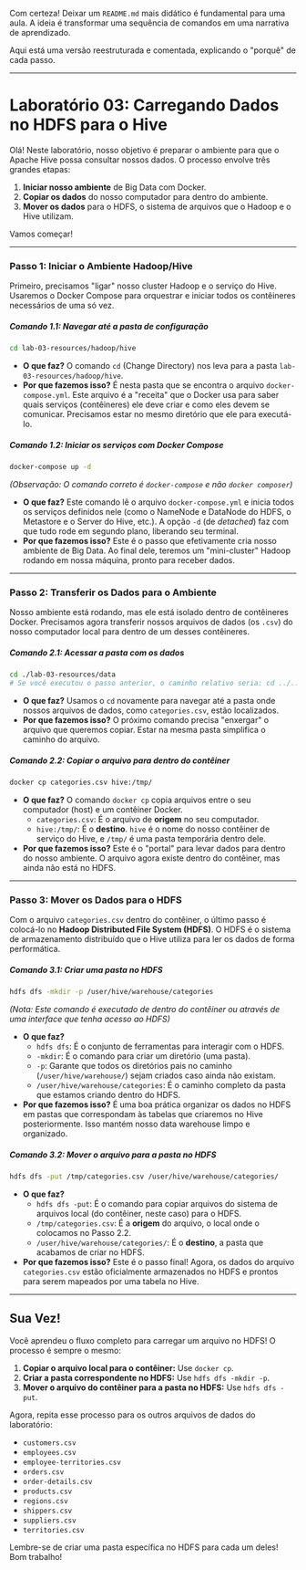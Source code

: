 Com certeza\! Deixar um `README.md` mais didático é fundamental para uma aula. A ideia é transformar uma sequência de comandos em uma narrativa de aprendizado.

Aqui está uma versão reestruturada e comentada, explicando o "porquê" de cada passo.

-----

# Laboratório 03: Carregando Dados no HDFS para o Hive

Olá\! Neste laboratório, nosso objetivo é preparar o ambiente para que o Apache Hive possa consultar nossos dados. O processo envolve três grandes etapas:

1.  **Iniciar nosso ambiente** de Big Data com Docker.
2.  **Copiar os dados** do nosso computador para dentro do ambiente.
3.  **Mover os dados** para o HDFS, o sistema de arquivos que o Hadoop e o Hive utilizam.

Vamos começar\!

-----

### Passo 1: Iniciar o Ambiente Hadoop/Hive

Primeiro, precisamos "ligar" nosso cluster Hadoop e o serviço do Hive. Usaremos o Docker Compose para orquestrar e iniciar todos os contêineres necessários de uma só vez.

##### Comando 1.1: Navegar até a pasta de configuração

```bash
cd lab-03-resources/hadoop/hive
```

  * **O que faz?** O comando `cd` (Change Directory) nos leva para a pasta `lab-03-resources/hadoop/hive`.
  * **Por que fazemos isso?** É nesta pasta que se encontra o arquivo `docker-compose.yml`. Este arquivo é a "receita" que o Docker usa para saber quais serviços (contêineres) ele deve criar e como eles devem se comunicar. Precisamos estar no mesmo diretório que ele para executá-lo.

##### Comando 1.2: Iniciar os serviços com Docker Compose

```bash
docker-compose up -d
```

*(Observação: O comando correto é `docker-compose` e não `docker composer`)*

  * **O que faz?** Este comando lê o arquivo `docker-compose.yml` e inicia todos os serviços definidos nele (como o NameNode e DataNode do HDFS, o Metastore e o Server do Hive, etc.). A opção `-d` (de *detached*) faz com que tudo rode em segundo plano, liberando seu terminal.
  * **Por que fazemos isso?** Este é o passo que efetivamente cria nosso ambiente de Big Data. Ao final dele, teremos um "mini-cluster" Hadoop rodando em nossa máquina, pronto para receber dados.

-----

### Passo 2: Transferir os Dados para o Ambiente

Nosso ambiente está rodando, mas ele está isolado dentro de contêineres Docker. Precisamos agora transferir nossos arquivos de dados (os `.csv`) do nosso computador local para dentro de um desses contêineres.

##### Comando 2.1: Acessar a pasta com os dados

```bash
cd ./lab-03-resources/data
# Se você executou o passo anterior, o caminho relativo seria: cd ../../data
```

  * **O que faz?** Usamos o `cd` novamente para navegar até a pasta onde nossos arquivos de dados, como `categories.csv`, estão localizados.
  * **Por que fazemos isso?** O próximo comando precisa "enxergar" o arquivo que queremos copiar. Estar na mesma pasta simplifica o caminho do arquivo.

##### Comando 2.2: Copiar o arquivo para dentro do contêiner

```bash
docker cp categories.csv hive:/tmp/
```

  * **O que faz?** O comando `docker cp` copia arquivos entre o seu computador (host) e um contêiner Docker.
      * `categories.csv`: É o arquivo de **origem** no seu computador.
      * `hive:/tmp/`: É o **destino**. `hive` é o nome do nosso contêiner de serviço do Hive, e `/tmp/` é uma pasta temporária dentro dele.
  * **Por que fazemos isso?** Este é o "portal" para levar dados para dentro do nosso ambiente. O arquivo agora existe dentro do contêiner, mas ainda não está no HDFS.

-----

### Passo 3: Mover os Dados para o HDFS

Com o arquivo `categories.csv` dentro do contêiner, o último passo é colocá-lo no **Hadoop Distributed File System (HDFS)**. O HDFS é o sistema de armazenamento distribuído que o Hive utiliza para ler os dados de forma performática.

##### Comando 3.1: Criar uma pasta no HDFS

```bash
hdfs dfs -mkdir -p /user/hive/warehouse/categories
```

*(Nota: Este comando é executado de dentro do contêiner ou através de uma interface que tenha acesso ao HDFS)*

  * **O que faz?**
      * `hdfs dfs`: É o conjunto de ferramentas para interagir com o HDFS.
      * `-mkdir`: É o comando para criar um diretório (uma pasta).
      * `-p`: Garante que todos os diretórios pais no caminho (`/user/hive/warehouse/`) sejam criados caso ainda não existam.
      * `/user/hive/warehouse/categories`: É o caminho completo da pasta que estamos criando dentro do HDFS.
  * **Por que fazemos isso?** É uma boa prática organizar os dados no HDFS em pastas que correspondam às tabelas que criaremos no Hive posteriormente. Isso mantém nosso data warehouse limpo e organizado.

##### Comando 3.2: Mover o arquivo para a pasta no HDFS

```bash
hdfs dfs -put /tmp/categories.csv /user/hive/warehouse/categories/
```

  * **O que faz?**
      * `hdfs dfs -put`: É o comando para copiar arquivos do sistema de arquivos local (do contêiner, neste caso) para o HDFS.
      * `/tmp/categories.csv`: É a **origem** do arquivo, o local onde o colocamos no Passo 2.2.
      * `/user/hive/warehouse/categories/`: É o **destino**, a pasta que acabamos de criar no HDFS.
  * **Por que fazemos isso?** Este é o passo final\! Agora, os dados do arquivo `categories.csv` estão oficialmente armazenados no HDFS e prontos para serem mapeados por uma tabela no Hive.

-----

## Sua Vez\! 

Você aprendeu o fluxo completo para carregar um arquivo no HDFS\! O processo é sempre o mesmo:

1.  **Copiar o arquivo local para o contêiner:** Use `docker cp`.
2.  **Criar a pasta correspondente no HDFS:** Use `hdfs dfs -mkdir -p`.
3.  **Mover o arquivo do contêiner para a pasta no HDFS:** Use `hdfs dfs -put`.

Agora, repita esse processo para os outros arquivos de dados do laboratório:

  * `customers.csv`
  * `employees.csv`
  * `employee-territories.csv`
  * `orders.csv`
  * `order-details.csv`
  * `products.csv`
  * `regions.csv`
  * `shippers.csv`
  * `suppliers.csv`
  * `territories.csv`


Lembre-se de criar uma pasta específica no HDFS para cada um deles\! Bom trabalho\!